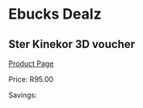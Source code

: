 
# Ebucks Dealz
## Ster Kinekor 3D voucher
[Product Page](https://www.ebucks.com/web/shop/productSelected.do?prodId=510900028&catId=935859854)

Price: R95.00

Savings: 


	